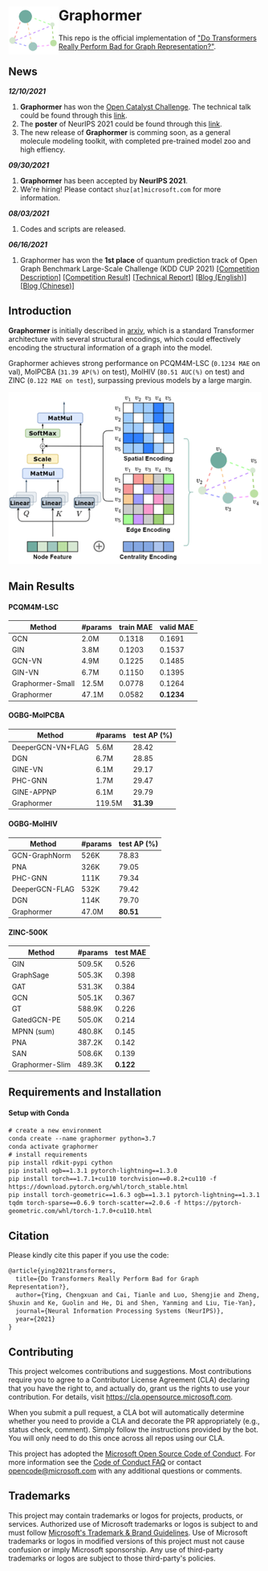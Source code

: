 # Graphormer <img src="docs/graphformer_logo.png" width="100" align="left"> 


This repo is the official implementation of ["Do Transformers Really Perform Bad for Graph Representation?"](https://arxiv.org/abs/2106.05234). 

## News

***12/10/2021***
  1. **Graphormer** has won the [Open Catalyst Challenge](https://opencatalystproject.org/challenge.html). The technical talk could be found through this [link](https://www.youtube.com/watch?v=uKJX3Mpu3OA&ab_channel=OpenCatalystProject).
  2. The **poster** of NeurIPS 2021 could be found through this [link](https://neurips.cc/media/neurips-2021/Slides/27679.pdf).
  3. The new release of **Graphormer** is comming soon, as a general molecule modeling toolkit, with completed pre-trained model zoo and high effiency.

***09/30/2021***
  1. **Graphormer** has been accepted by **NeurIPS 2021**.
  2. We're hiring! Please contact ``shuz[at]microsoft.com`` for more information.

***08/03/2021***
  1. Codes and scripts are released.
  
***06/16/2021***
  1. Graphormer has won the **1st place** of quantum prediction track of Open Graph Benchmark Large-Scale Challenge (KDD CUP 2021) [[Competition Description]](https://ogb.stanford.edu/kddcup2021/pcqm4m/) [[Competition Result]](https://ogb.stanford.edu/kddcup2021/results/) [[Technical Report]](https://arxiv.org/pdf/2106.08279.pdf)   [[Blog (English)]](https://www.microsoft.com/en-us/research/lab/microsoft-research-asia/articles/transformer-stands-out-as-the-best-graph-learner-researchers-from-microsoft-research-asia-wins-the-kdd-cups-2021-graph-prediction-track/) [[Blog (Chinese)]](https://www.msra.cn/zh-cn/news/features/ogb-lsc) 


## Introduction
**Graphormer** is initially described in [arxiv](https://arxiv.org/abs/2106.05234), which is a standard Transformer architecture with several structural encodings, which could effectively encoding the structural information of a graph into the model. 

Graphormer achieves strong performance on PCQM4M-LSC (`0.1234 MAE` on val), MolPCBA (`31.39 AP(%)` on test), MolHIV (`80.51 AUC(%)` on test) and ZINC (`0.122 MAE on test`), surpassing previous models by a large margin.


<p align="center">
  <img src="docs/graphformer.png" width="600"> 
</p>

## Main Results 

#### PCQM4M-LSC
Method        | #params | train MAE | valid MAE |
--------------|---------|-----------|-----------|
GCN          | 2.0M    | 0.1318    | 0.1691    |
GIN          | 3.8M    | 0.1203    | 0.1537    |
GCN-VN          | 4.9M    | 0.1225    | 0.1485    |
GIN-VN          | 6.7M    | 0.1150    | 0.1395    |
Graphormer-Small| 12.5M   | 0.0778    | 0.1264    |
Graphormer   | 47.1M   | 0.0582    | **0.1234**    |

#### OGBG-MolPCBA
Method        | #params | test AP (%)|
--------------|---------|------------|
DeeperGCN-VN+FLAG         | 5.6M    | 28.42      |
DGN          | 6.7M    | 28.85      |
GINE-VN          | 6.1M    | 29.17      |
PHC-GNN          | 1.7M    | 29.47      |
GINE-APPNP          | 6.1M    | 29.79      |
Graphormer   | 119.5M  | **31.39**      |

#### OGBG-MolHIV
Method        | #params | test AP (%)|
--------------|---------|------------|
GCN-GraphNorm          | 526K    | 78.83      |
PNA          | 326K    | 79.05      |
PHC-GNN          | 111K    | 79.34      |
DeeperGCN-FLAG          | 532K    | 79.42      |
DGN          | 114K    | 79.70      |
Graphormer   | 47.0M   | **80.51**      |

#### ZINC-500K
Method        | #params | test MAE   |
--------------|---------|------------|
GIN          | 509.5K  | 0.526     |
GraphSage          | 505.3K  | 0.398      |
GAT          | 531.3K  | 0.384      |
GCN          | 505.1K  | 0.367      |
GT          | 588.9K  | 0.226      |
GatedGCN-PE          | 505.0K  | 0.214      |
MPNN (sum)          | 480.8K  | 0.145      |
PNA          | 387.2K  | 0.142      |
SAN          | 508.6K  | 0.139      |
Graphormer-Slim   | 489.3K  | **0.122**      |


## Requirements and Installation

#### Setup with Conda
```
# create a new environment
conda create --name graphormer python=3.7
conda activate graphormer
# install requirements
pip install rdkit-pypi cython
pip install ogb==1.3.1 pytorch-lightning==1.3.0
pip install torch==1.7.1+cu110 torchvision==0.8.2+cu110 -f https://download.pytorch.org/whl/torch_stable.html
pip install torch-geometric==1.6.3 ogb==1.3.1 pytorch-lightning==1.3.1 tqdm torch-sparse==0.6.9 torch-scatter==2.0.6 -f https://pytorch-geometric.com/whl/torch-1.7.0+cu110.html
```

## Citation
Please kindly cite this paper if you use the code:
```
@article{ying2021transformers,
  title={Do Transformers Really Perform Bad for Graph Representation?},
  author={Ying, Chengxuan and Cai, Tianle and Luo, Shengjie and Zheng, Shuxin and Ke, Guolin and He, Di and Shen, Yanming and Liu, Tie-Yan},
  journal={Neural Information Processing Systems (NeurIPS)},
  year={2021}
}
```

## Contributing

This project welcomes contributions and suggestions.  Most contributions require you to agree to a
Contributor License Agreement (CLA) declaring that you have the right to, and actually do, grant us
the rights to use your contribution. For details, visit https://cla.opensource.microsoft.com.

When you submit a pull request, a CLA bot will automatically determine whether you need to provide
a CLA and decorate the PR appropriately (e.g., status check, comment). Simply follow the instructions
provided by the bot. You will only need to do this once across all repos using our CLA.

This project has adopted the [Microsoft Open Source Code of Conduct](https://opensource.microsoft.com/codeofconduct/).
For more information see the [Code of Conduct FAQ](https://opensource.microsoft.com/codeofconduct/faq/) or
contact [opencode@microsoft.com](mailto:opencode@microsoft.com) with any additional questions or comments.

## Trademarks

This project may contain trademarks or logos for projects, products, or services. Authorized use of Microsoft 
trademarks or logos is subject to and must follow 
[Microsoft's Trademark & Brand Guidelines](https://www.microsoft.com/en-us/legal/intellectualproperty/trademarks/usage/general).
Use of Microsoft trademarks or logos in modified versions of this project must not cause confusion or imply Microsoft sponsorship.
Any use of third-party trademarks or logos are subject to those third-party's policies.
